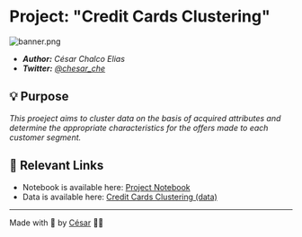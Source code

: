 # Project: "Credit Cards Clustering"

![banner.png](https://www.gestion.org/wp-content/uploads/2017/02/segmentacion-de-mercado.jpg)


- ***Author:*** *César Chalco Elias*
- ***Twitter:*** *[@chesar_che](https://twitter.com/chesar_che)*

## 💡 Purpose

*This proeject aims to cluster data on the basis of acquired attributes and determine the appropriate characteristics for the offers made to each customer segment.*

## 🔗 Relevant Links

- Notebook is available here: [Project Notebook](https://github.com/Chesar832/Credit-Cards-Clustering/blob/main/Notebook.ipynb)
- Data is available here: [Credit Cards Clustering (data)](https://github.com/Chesar832/Credit-Cards-Clustering/tree/main/data)

--------------------------------------------------------------------

Made with 💚 by [César](https://github.com/Chesar832) 👨‍💻

